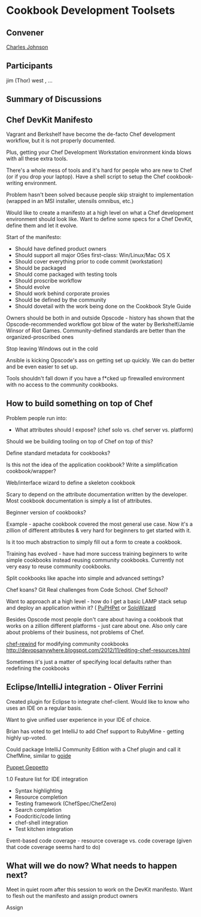Cookbook Development Toolsets
=============================

## Convener

[Charles Johnson](https://twitter.com/chipadeedoodah)

## Participants
jim (Thor) west
, ...

## Summary of Discussions

## Chef DevKit Manifesto 

Vagrant and Berkshelf have become the de-facto Chef development workflow, but it is not properly documented.

Plus, getting your Chef Development Workstation environment kinda blows with all these extra tools.

There's a whole mess of tools and it's hard for people who are new to Chef (or if you drop your laptop).  Have a shell script to setup the Chef cookbook-writing environment.

Problem hasn't been solved because people skip straight to implementation (wrapped in an MSI installer, utensils omnibus, etc.)

Would like to create a manifesto at a high level on what a Chef development environment should look like.  Want to define some specs for a Chef DevKit, define them and let it evolve.

Start of the manifesto:

* Should have defined product owners
* Should support all major OSes first-class: Win/Linux/Mac OS X
* Should cover everything prior to code commit (workstation)
* Should be packaged
* Should come packaged with testing tools
* Should proscribe workflow
* Should evolve
* Should work behind corporate proxies
* Should be defined by the community
* Should dovetail with the work being done on the Cookbook Style Guide

Owners should be both in and outside Opscode - history has shown that the Opscode-recommended workflow got blow of the water by Berkshelf/Jamie Winsor of Riot Games.  Community-defined standards are better than the organized-proscribed ones

Stop leaving Windows out in the cold

Ansible is kicking Opscode's ass on getting set up quickly.  We can do better and be even easier to set up.

Tools shouldn't fall down if you have a f*cked up firewalled environment with no access to the community cookbooks.

## How to build something on top of Chef

Problem people run into:

* What attributes should I expose? (chef solo vs. chef server vs. platform)

Should we be building tooling on top of Chef on top of this?

Define standard metadata for cookbooks?

Is this not the idea of the application cookbook?  Write a simplification cookbook/wrapper?

Web/interface wizard to define a skeleton cookbook

Scary to depend on the attribute documentation written by the developer.  Most cookbook documentation is simply a list of attributes.

Beginner version of cookbooks?

Example - apache cookbook covered the most general use case.  Now it's a zillion of different attributes & very hard for beginners to get started with it.

Is it too much abstraction to simply fill out a form to create a cookbook.

Training has evolved - have had more success training beginners to write simple cookbooks instead reusing community cookbooks.  Currently not very easy to reuse community cookbooks.

Split cookbooks like apache into simple and advanced settings?

Chef koans?  Git Real challenges from Code School.  Chef School?

Want to approach at a high level - how do I get a basic LAMP stack setup and deploy an application within it?  ( [PuPHPet](https://puphpet.com) or [SoloWizard](http://www.solowizard.com)

Besides Opscode most people don't care about having a cookbook that works on a zillion different platforms - just care about one.  Also only care about problems of their business, not problems of Chef.

[chef-rewind](https://github.com/bryanwb/chef-rewind) for modifying community cookbooks
http://devopsanywhere.blogspot.com/2012/11/editing-chef-resources.html

Sometimes it's just a matter of specifying local defaults rather than redefining the cookbooks

## Eclipse/IntelliJ integration - Oliver Ferrini

Created plugin for Eclipse to integrate chef-client.  Would like to know who uses an IDE on a regular basis.

Want to give unified user experience in your IDE of choice.

Brian has voted to get IntelliJ to add Chef support to RubyMine - getting highly up-voted.

Could package IntelliJ Community Edition with a Chef plugin and call it ChefMine, similar to [goide](http://go-ide.com/2011/08/09/goide_release_1_0_darwin.html)

[Puppet Geppetto](http://puppetlabs.com/blog/geppetto-a-puppet-ide)

1.0 Feature list for IDE integration

* Syntax highlighting
* Resource completion
* Testing framework (ChefSpec/ChefZero)
* Search completion
* Foodcritic/code linting
* chef-shell integration
* Test kitchen integration

Event-based code coverage - resource coverage vs. code coverage (given that code coverage seems hard to do)

## What will we do now?  What needs to happen next?

Meet in quiet room after this session to work on the DevKit manifesto.  Want to flesh out the manifesto and assign product owners

Assign 